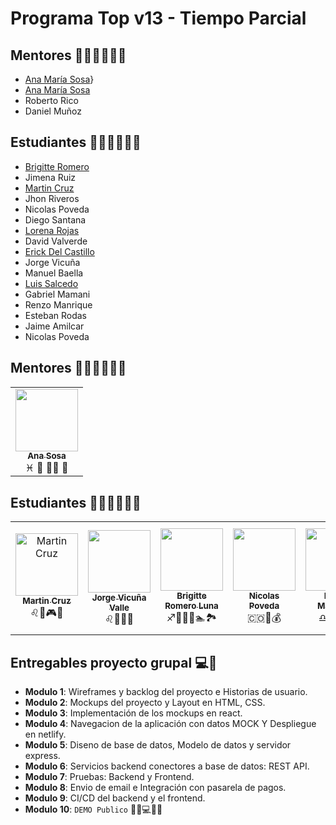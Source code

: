 # Programa Top v13 - Tiempo Parcial

## Mentores 👩🏻‍🏫👨🏼‍🏫

- [Ana María Sosa](profiles/ana-sosa.md)}
- [Ana María Sosa](profiles/ana-sosa.md)
- Roberto Rico
- Daniel Muñoz

## Estudiantes 👩🏻‍💻🧑🏼‍💻

- [Brigitte Romero](profiles/brigitte-romero.md)
- Jimena Ruiz
- [Martin Cruz](profiles/martin-cruz.md)
- Jhon Riveros
- Nicolas Poveda
- Diego Santana
- [Lorena Rojas](profiles/lorena-rojas.md)
- David Valverde
- [Erick Del Castillo](profiles/erick-del-castillo.md)
- Jorge Vicuña
- Manuel Baella
- [Luis Salcedo](profiles/luis-salcedo.md)
- Gabriel Mamani
- Renzo Manrique
- Esteban Rodas
- Jaime Amilcar
- Nicolas Poveda

## Mentores 👩🏻‍🏫👨🏼‍🏫

<table>
  <tr>
    <td align="center">
      <a href="profiles/ana-sosa.md">
        <img src="https://avatars.githubusercontent.com/u/2703269?v=4&s=100" width="100px;" alt=""/>
        <br />
        <sub><b>Ana Sosa</b></sub>
      </a>
      <br />
      <span>♓ 🍔 🏋️‍♀️ 🍿</span>
    </td>
  <tr/>
</table>

## Estudiantes 👩🏻‍🏫👨🏼‍🏫

<table>
  <tr>
    <td align="center">
      <a href="profiles/martin-cruz.md">
        <img src="https://avatars.githubusercontent.com/u/4636996?v=4" width="100px;" alt="Martin Cruz"/>
        <br />
        <sub><b>Martin Cruz</b></sub>
      </a>
      <br />
      <span>♌🍐🎮🎸</span>
    </td>
      <td align="center">
      <a href="profiles/jorge-vicuna.md">
        <img src="https://jorge-vicuna.gitlab.io/jorge-vicuna/static/media/avatar.272f0e79.jpg" width="100px;" alt=""/>
        <br />
        <sub><b>Jorge Vicuña Valle</b></sub>
      </a>
      <br />
      <span>♌🍗🎸🏀</span>
    </td>
      <td align="center">
      <a href="profiles/brigitte-romero.md">
        <img src="https://avatars.githubusercontent.com/u/68497100?v=4" width="100px;" alt=""/>
        <br />
        <sub><b>Brigitte Romero Luna</b></sub>
      </a>
      <br />
      <span>♐👩‍🔬🍷🏊🏞</span>
    </td>
    <td align="center">
      <a href="profiles/nicolaspovedas.md">
        <img src="https://avatars.githubusercontent.com/u/22968636?v=4" width="100px;" alt=""/>
        <br />
        <sub><b>Nicolas Poveda</b></sub>
      </a>
      <br />
      <span>🇨🇴🧠💰</span>
    </td>
    <td align="center">
      <a href="profiles/renzo-manrique.md">
        <img src="https://avatars.githubusercontent.com/u/56410444?v=4" width="100px;" alt=""/>
        <br />
        <sub><b>Renzo Manrique</b></sub>
      </a>
      <br />
      <span>♎🍔🎮📽</span>
    </td>
    <td align="center">
      <a href="profiles/luis-salcedo.md">
        <img src="https://avatars.githubusercontent.com/u/8843955?s=200&v=4" width="100px;" alt=""/>
        <br />
        <sub><b>Luis Salcedo</b></sub>
      </a>
      <br />
      <span>♉ 🍝 🎬 🕺</span>
    </td>
    <td align="center">
      <a href="profiles/lorena-rojas.md">
        <img src="https://media-exp1.licdn.com/dms/image/C4E03AQHLyhB2DNtaUg/profile-displayphoto-shrink_200_200/0/1611329370518?e=1642032000&v=beta&t=4edA73NcQDPGWxNOl8U85uDcGUZznBPzUa9pXbY7gkU" width="100px;" alt=""/>
        <br />
        <sub><b>Lorena Rojas</b></sub>
      </a>
      <br />
      <span>♓ 🍔 🏋️‍♀️ 🍿</span>
    </td>
    <td align="center">
      <a href="profiles/erick-del-castillo.md">
        <img src="https://avatars.githubusercontent.com/u/13375563?s=400&u=b13eeeed9dd235b8423c0e0f0766d5e33e8da9e9&v=4" width="100px;" alt=""/>
        <br />
        <sub><b>Erick Franco Del Castillo Deza</b></sub>
      </a>
      <br />
      <span>♐🍕🎮📚</span>
    </td>
    <td align="center">
      <a href="">
        <img src="https://www.pngitem.com/pimgs/m/421-4212617_person-placeholder-image-transparent-hd-png-download.png" width="100px;" alt=""/>
        <br />
        <sub><b>John Doe</b></sub>
      </a>
      <br />
      <span>💻 💻 💻</span>
    </td>
    <td align="center">
      <a href="">
        <img src="https://www.pngitem.com/pimgs/m/421-4212617_person-placeholder-image-transparent-hd-png-download.png" width="100px;" alt=""/>
        <br />
        <sub><b>Jane Doe</b></sub>
      </a>
      <br />
      <span>💻 💻 💻</span>
    </td>
    <td align="center">
      <a href="profiles/david-valverde.md">
        <img src="https://avatars.githubusercontent.com/u/93108717?s=100" width="100px;" alt=""/>
        <br />
        <sub><b>David Valverde</b></sub>
      </a>
      <br />
      <span>♑🍔🎮📚</span>
    </td>
    <td align="center">
      <a href="profiles/amilcar-catari.md">
        <img src="https://media-exp1.licdn.com/dms/image/D5635AQH9q1MQhbBBqg/profile-framedphoto-shrink_800_800/0/1631841591806?e=1636952400&v=beta&t=BAyYHFXlLj68jPIWIxatiT4IoodozKAKJqdqT7VnSk8" width="100px;" alt=""/>
        <br />
        <sub><b>Amilcar Catari</b></sub>
      </a>
      <br />
      <span>💻🍔🎮🏋️‍♀️🏀</span>
    </td>
  <tr/>
</table>

## Entregables proyecto grupal 💻🤝

- **Modulo 1**: Wireframes y backlog del proyecto e Historias de usuario.
- **Modulo 2**: Mockups del proyecto y Layout en HTML, CSS.
- **Modulo 3**: Implementación de los mockups en react.
- **Modulo 4**: Navegacion de la aplicación con datos MOCK Y Despliegue en netlify.
- **Modulo 5**: Diseno de base de datos, Modelo de datos y servidor express.
- **Modulo 6**: Servicios backend conectores a base de datos: REST API.
- **Modulo 7**: Pruebas: Backend y Frontend.
- **Modulo 8**: Envio de email e Integración con pasarela de pagos.
- **Modulo 9**: CI/CD del backend y el frontend.
- **Modulo 10**: `DEMO Publico` 🎊🎉💻🎊🎉

